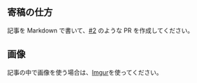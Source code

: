 ## 寄稿の仕方

記事を Markdown で書いて、[#2](https://github.com/HandaiJK/blog/pull/2) のような PR を作成してください。

## 画像

記事の中で画像を使う場合は、[Imgur](https://imgur.com/)を使ってください。

